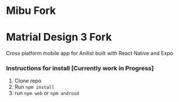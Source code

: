 # Mibu Fork
# Matrial Design 3 Fork

Cross platform mobile app for Anilist built with React Native and Expo

### Instructions for install [Currently work in Progress]
1. Clone repo
2. Run `npm install`
3. run `npm web` or `npm android`
